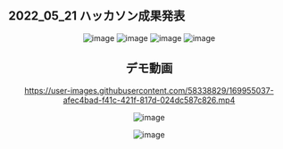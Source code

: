 ## 2022_05_21 ハッカソン成果発表
<div align="center">
  
 ![image](https://user-images.githubusercontent.com/58338829/169953351-6b307556-dbb3-4f53-b8c5-47946a3b7566.png)
 ![image](https://user-images.githubusercontent.com/58338829/169953388-12742fa0-8ad6-477a-ac3a-38a9b16fd666.png)
 ![image](https://user-images.githubusercontent.com/58338829/169953442-0017141f-4799-42da-8fdc-7c59b2ebcf8f.png)
 ![image](https://user-images.githubusercontent.com/58338829/169953419-c096c3d9-a3a1-4286-8dce-02c58c3545c5.png)

  ## デモ動画
  https://user-images.githubusercontent.com/58338829/169955037-afec4bad-f41c-421f-817d-024dc587c826.mp4
 

  ![image](https://user-images.githubusercontent.com/58338829/169959928-adc0e788-f080-4715-a8e1-1713a8683e66.png)

  ![image](https://user-images.githubusercontent.com/58338829/169959961-4fa54f5d-3fa2-4b0d-8cd5-9ffb609e9484.png)                                                                                      
</div>


